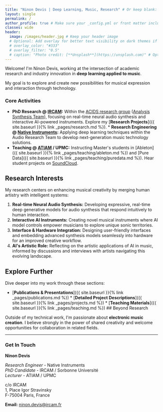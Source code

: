 ```yaml
---
title: "Ninon Devis | Deep Learning, Music, Research" # Or keep blank: title: ""
layout: single
permalink: /
author_profile: true # Make sure your _config.yml or front matter includes author details for the sidebar
classes: wide
header:
  image: /images/header.jpg # Keep your header image
  # Optional: Add overlay for better text visibility on dark themes if needed
  # overlay_color: "#333" 
  # overlay_filter: "0.5" 
  # caption: "Photo credit: [**Unsplash**](https://unsplash.com)" # Optional caption
---
```


Welcome! I'm Ninon Devis, working at the intersection of academic research and industry innovation in **deep learning applied to music**.

My goal is to explore and create new possibilities for musical expression and interaction through technology.

### Core Activities

* **PhD Research @ [IRCAM](http://www.ircam.fr):** Within the [ACIDS research group](http://acids.ircam.fr) ([Analysis Synthesis Team](http://anasynth.ircam.fr/home/english)), focusing on real-time neural audio synthesis and interactive AI-powered instruments. Explore my [**Research Projects**]({{ site.baseurl }}{% link _pages/research.md %}). * **Research Engineering @ [Native Instruments](https://www.native-instruments.com/en/):** Applying deep learning techniques within the Audio Research Team to develop next-generation music technology solutions.
* **Teaching @ [ATIAM](http://atiam.ircam.fr) / UPMC:** Instructing Master's students in [Ableton]({{ site.baseurl }}{% link _pages/teaching/ableton.md %}) and [Pure Data]({{ site.baseurl }}{% link _pages/teaching/puredata.md %}). Hear student projects on [SoundCloud](https://soundcloud.com/atiam-ircam/sets).

## Research Interests

My research centers on enhancing musical creativity by merging human artistry with intelligent systems:

1.  **Real-time Neural Audio Synthesis:** Developing expressive, real-time deep generative models for audio synthesis that respond intuitively to human interaction.
2.  **Interactive AI Instruments:** Creating novel musical instruments where AI model controls empower musicians to explore unique sonic territories.
3.  **Interface & Hardware Integration:** Designing user-friendly interfaces and embedding advanced synthesis models seamlessly into hardware for an improved creative workflow.
4.  **AI's Artistic Role:** Reflecting on the artistic applications of AI in music, informed by discussions and interviews with artists navigating this evolving landscape.

## Explore Further

Dive deeper into my work through these sections:

* [**Publications & Presentations**]({{ site.baseurl }}{% link _pages/publications.md %}) * [**Detailed Project Descriptions**]({{ site.baseurl }}{% link _pages/projects.md %}) * [**Teaching Materials**]({{ site.baseurl }}{% link _pages/teaching.md %}) ## Beyond Research

Outside of my technical work, I'm passionate about **electronic music creation**. I believe strongly in the power of shared creativity and welcome opportunities for collaboration in related fields.

---

### Get In Touch

**Ninon Devis**

*Research Engineer* - Native Instruments  
*PhD Candidate* - IRCAM / Sorbonne Université  
*Lecturer* - ATIAM / UPMC

c/o IRCAM  
1, Place Igor Stravinsky  
F-75004 Paris, France

**Email:** [ninon.devis@ircam.fr](mailto:ninon.devis@ircam.fr)
